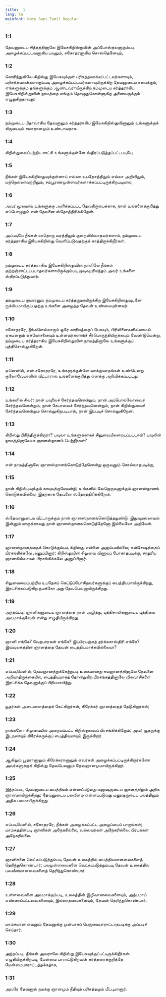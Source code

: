 ```yaml
---
title:  1
lang: ta
mainfont: Noto Sans Tamil Regular
---
```


###  1:1

தேவனுடைய சித்தத்தினாலே இயேசுகிறிஸ்துவின் அப்போஸ்தலனாகும்படி அழைக்கப்பட்டவனாகிய பவுலும், சகோதரனாகிய சொஸ்தெனேயும்,

###  1:2

கொரிந்துவிலே கிறிஸ்து இயேசுவுக்குள் பரிசுத்தமாக்கப்பட்டவர்களாயும், பரிசுத்தவான்களாகும்படி அழைக்கப்பட்டவர்களாயுமிருக்கிற தேவனுடைய சபைக்கும், எங்களுக்கும் தங்களுக்கும் ஆண்டவராயிருக்கிற நம்முடைய கர்த்தராகிய இயேசுகிறிஸ்துவின் நாமத்தை எங்கும் தொழுதுகொள்ளுகிற அனைவருக்கும் எழுதுகிறதாவது:

###  1:3

நம்முடைய பிதாவாகிய தேவனாலும் கர்த்தராகிய இயேசுகிறிஸ்துவினாலும் உங்களுக்குக் கிருபையும் சமாதானமும் உண்டாவதாக.

###  1:4

கிறிஸ்துவைப்பற்றிய சாட்சி உங்களுக்குள்ளே ஸ்திரப்படுத்தப்பட்டபடியே,

###  1:5

நீங்கள் இயேசுகிறிஸ்துவுக்குள்ளாய் எல்லா உபதேசத்திலும் எல்லா அறிவிலும், மற்றெல்லாவற்றிலும், சம்பூரணமுள்ளவர்களாக்கப்பட்டிருக்கிறபடியால்,

###  1:6

அவர் மூலமாய் உங்களுக்கு அளிக்கப்பட்ட தேவகிருபைக்காக, நான் உங்களைக்குறித்து எப்பொழுதும் என் தேவனை ஸ்தோத்திரிக்கிறேன்.

###  1:7

அப்படியே நீங்கள் யாதொரு வரத்திலும் குறைவில்லாதவர்களாய், நம்முடைய கர்த்தராகிய இயேசுகிறிஸ்து வெளிப்படுவதற்குக் காத்திருக்கிறீர்கள்.

###  1:8

நம்முடைய கர்த்தராகிய இயேசுகிறிஸ்துவின் நாளிலே நீங்கள் குற்றஞ்சாட்டப்படாதவர்களாயிருக்கும்படி முடிவுபரியந்தம் அவர் உங்களை ஸ்திரப்படுத்துவார்.

###  1:9

தம்முடைய குமாரனும் நம்முடைய கர்த்தருமாயிருக்கிற இயேசுகிறிஸ்துவுடனே ஐக்கியமாயிருப்பதற்கு உங்களை அழைத்த தேவன் உண்மையுள்ளவர்.

###  1:10

சகோதரரே, நீங்களெல்லாரும் ஒரே காரியத்தைப் பேசவும், பிரிவினைகளில்லாமல் ஏகமனதும் ஏகயோசனையும் உள்ளவர்களாய்ச் சீர்பொருந்தியிருக்கவும் வேண்டுமென்று, நம்முடைய கர்த்தராகிய இயேசுகிறிஸ்துவின் நாமத்தினாலே உங்களுக்குப் புத்திசொல்லுகிறேன்.

###  1:11

ஏனெனில், என் சகோதரரே, உங்களுக்குள்ளே வாக்குவாதங்கள் உண்டென்று குலோவேயாளின் வீட்டாரால் உங்களைக்குறித்து எனக்கு அறிவிக்கப்பட்டது.

###  1:12

உங்களில் சிலர்: நான் பவுலைச் சேர்ந்தவனென்றும், நான் அப்பொல்லோவைச் சேர்ந்தவனென்றும், நான் கேபாவைச் சேர்ந்தவனென்றும், நான் கிறிஸ்துவைச் சேர்ந்தவனென்றும் சொல்லுகிறபடியால், நான் இப்படிச் சொல்லுகிறேன்.

###  1:13

கிறிஸ்து பிரிந்திருக்கிறாரா? பவுலா உங்களுக்காகச் சிலுவையிலறையப்பட்டான்? பவுலின் நாமத்தினாலேயா ஞானஸ்நானம் பெற்றீர்கள்?

###  1:14

என் நாமத்தினாலே ஞானஸ்நானங்கொடுத்தேனென்று ஒருவனும் சொல்லாதபடிக்கு,

###  1:15

நான் கிறிஸ்புவுக்கும் காயுவுக்குமேயன்றி, உங்களில் வேறொருவனுக்கும் ஞானஸ்நானங் கொடுக்கவில்லை; இதற்காக தேவனை ஸ்தோத்திரிக்கிறேன்.

###  1:16

ஸ்தேவானுடைய வீட்டாருக்கும் நான் ஞானஸ்நானங்கொடுத்ததுண்டு. இதுவுமல்லாமல் இன்னும் யாருக்காவது நான் ஞானஸ்நானங்கொடுத்தேனோ இல்லையோ அறியேன்.

###  1:17

ஞானஸ்நானத்தைக் கொடுக்கும்படி கிறிஸ்து என்னை அனுப்பவில்லை; சுவிசேஷத்தைப் பிரசங்கிக்கவே அனுப்பினார்; கிறிஸ்துவின் சிலுவை வீணாய்ப் போகாதபடிக்கு, சாதுரிய ஞானமில்லாமல் பிரசங்கிக்கவே அனுப்பினார்.

###  1:18

சிலுவையைப்பற்றிய உபதேசம் கெட்டுப்போகிறவர்களுக்குப் பைத்தியமாயிருக்கிறது, இரட்சிக்கப்படுகிற நமக்கோ அது தேவபெலனாயிருக்கிறது.

###  1:19

அந்தப்படி: ஞானிகளுடைய ஞானத்தை நான் அழித்து, புத்திசாலிகளுடைய புத்தியை அவமாக்குவேன் என்று எழுதியிருக்கிறது.

###  1:20

ஞானி எங்கே? வேதபாரகன் எங்கே? இப்பிரபஞ்சத் தர்க்கசாஸ்திரி எங்கே? இவ்வுலகத்தின் ஞானத்தை தேவன் பைத்தியமாக்கவில்லையா?

###  1:21

எப்படியெனில், தேவஞானத்துக்கேற்றபடி உலகமானது சுயஞானத்தினாலே தேவனை அறியாதிருக்கையில், பைத்தியமாகத் தோன்றுகிற பிரசங்கத்தினாலே விசுவாசிகளை இரட்சிக்க தேவனுக்குப் பிரியமாயிற்று.

###  1:22

யூதர்கள் அடையாளத்தைக் கேட்கிறார்கள், கிரேக்கர் ஞானத்தைத் தேடுகிறார்கள்;

###  1:23

நாங்களோ சிலுவையில் அறையப்பட்ட கிறிஸ்துவைப் பிரசங்கிக்கிறோம்; அவர் யூதருக்கு இடறலாயும் கிரேக்கருக்குப் பைத்தியமாயும் இருக்கிறார்.

###  1:24

ஆகிலும் யூதரானாலும் கிரேக்கரானாலும் எவர்கள் அழைக்கப்பட்டிருக்கிறார்களோ அவர்களுக்குக் கிறிஸ்து தேவபெலனும் தேவஞானமுமாயிருக்கிறார்.

###  1:25

இந்தப்படி, தேவனுடைய பைத்தியம் என்னப்படுவது மனுஷருடைய ஞானத்திலும் அதிக ஞானமாயிருக்கிறது; தேவனுடைய பலவீனம் என்னப்படுவது மனுஷருடைய பலத்திலும் அதிக பலமாயிருக்கிறது.

###  1:26

எப்படியெனில், சகோதரரே, நீங்கள் அழைக்கப்பட்ட அழைப்பைப் பாருங்கள்; மாம்சத்தின்படி ஞானிகள் அநேகரில்லை, வல்லவர்கள் அநேகரில்லை, பிரபுக்கள் அநேகரில்லை.

###  1:27

ஞானிகளை வெட்கப்படுத்தும்படி தேவன் உலகத்தில் பைத்தியமானவைகளைத் தெரிந்துகொண்டார்; பலமுள்ளவைகளை வெட்கப்படுத்தும்படி தேவன் உலகத்தில் பலவீனமானவைகளைத் தெரிந்துகொண்டார்.

###  1:28

உள்ளவைகளை அவமாக்கும்படி, உலகத்தின் இழிவானவைகளையும், அற்பமாய் எண்ணப்பட்டவைகளையும், இல்லாதவைகளையும், தேவன் தெரிந்துகொண்டார்.

###  1:29

மாம்சமான எவனும் தேவனுக்கு முன்பாகப் பெருமைபாராட்டாதபடிக்கு அப்படிச் செய்தார்.

###  1:30

அந்தப்படி, நீங்கள் அவராலே கிறிஸ்து இயேசுவுக்குட்பட்டிருக்கிறீர்கள். எழுதியிருக்கிறபடி, மேன்மை பாராட்டுகிறவன் கர்த்தரைக்குறித்தே மேன்மைபாராட்டத்தக்கதாக,

###  1:31

அவரே தேவனால் நமக்கு ஞானமும் நீதியும் பரிசுத்தமும் மீட்புமானார்.

